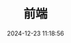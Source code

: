 ---
title: 前端
date: 2024-12-23 11:18:56
permalink: /web
layout: page
catalogue: true
path: 05.前端
desc: 前端技术
sidebar: false
article: false
categories:
  - 前端
---